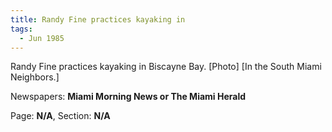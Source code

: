 ```yaml
---  
title: Randy Fine practices kayaking in  
tags:  
  - Jun 1985  
---  
```

  
Randy Fine practices kayaking in Biscayne Bay. [Photo] [In the South Miami Neighbors.]  
  
Newspapers: **Miami Morning News or The Miami Herald**  
  
Page: **N/A**, Section: **N/A** 
